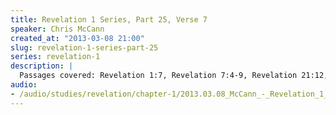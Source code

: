 ```yaml
--- 
title: Revelation 1 Series, Part 25, Verse 7
speaker: Chris McCann
created_at: "2013-03-08 21:00"
slug: revelation-1-series-part-25
series: revelation-1
description: |
  Passages covered: Revelation 1:7, Revelation 7:4-9, Revelation 21:12, Revelation 5:9, Revelation 11:9, Revelation 13:7, Revelation 14:6, Matthew 24:29,30,33, Zechariah 12:9-10.
audio: 
- /audio/studies/revelation/chapter-1/2013.03.08_McCann_-_Revelation_1_Series_Part_25.yaml
---
```

